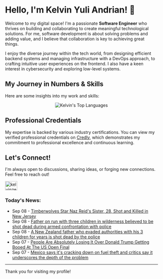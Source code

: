 # Hello, I'm Kelvin Yuli Andrian! 👋

Welcome to my digital space! I'm a passionate **Software Engineer** who thrives on building and collaborating to create meaningful technological solutions. For me, software development is about solving problems and adding value, and I believe that collaboration is key to achieving great things.

I enjoy the diverse journey within the tech world, from designing efficient backend systems and managing infrastructure with a DevOps approach, to crafting intuitive user experiences on the frontend. I also have a keen interest in cybersecurity and exploring low-level systems.

## My Journey in Numbers & Skills

Here are some insights into my work and skills:

<p align="center">
  <img src="https://github-readme-stats.vercel.app/api/top-langs/?username=kelvinzer0&layout=compact&theme=radical" alt="Kelvin's Top Languages" />
</p>

## Professional Credentials

My expertise is backed by various industry certifications. You can view my verified professional credentials on [Credly](https://www.credly.com/users/kelvin-yuli-andrian/badges), which demonstrates my commitment to professional excellence and continuous learning.

## Let's Connect!

I'm always open to discussions, sharing ideas, or forging new connections. Feel free to reach out!

<p align="left">
    <a href="https://linkedin.com/in/kelvinzero" target="blank"><img align="center" src="https://cdn.jsdelivr.net/npm/simple-icons@3.0.1/icons/linkedin.svg" alt="kelvinzero" height="30" width="40" /></a>
</p>

### Today's News:

<!-- feed start -->
- Sep 08 - [Timberwolves Star Naz Reid's Sister, 28, Shot and Killed in New Jersey](https://www.yahoo.com/news/articles/timberwolves-star-naz-reids-sister-012143380.html)
- Sep 08 - [Father on run with three children in wilderness believed to be shot dead during armed confrontation with police](https://www.yahoo.com/news/articles/father-run-three-children-wilderness-002911288.html)
- Sep 08 - [A New Zealand father who evaded authorities with his 3 children for years is shot dead by the police](https://www.yahoo.com/news/articles/zealand-father-evaded-authorities-3-001725074.html)
- Sep 07 - [People Are Absolutely Losing It Over Donald Trump Getting Booed At The US Open Final](https://www.yahoo.com/news/articles/people-absolutely-losing-over-donald-205617626.html)
- Sep 07 - [Mexico says it's cracking down on fuel theft and critics say it underscores the depth of the problem](https://www.yahoo.com/news/articles/mexico-says-cracking-down-fuel-205245721.html)
<!-- feed end -->

---

Thank you for visiting my profile!
